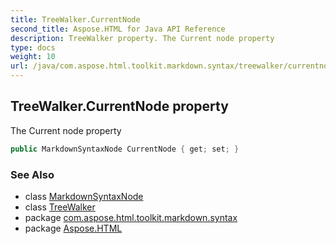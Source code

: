 ```yaml
---
title: TreeWalker.CurrentNode
second_title: Aspose.HTML for Java API Reference
description: TreeWalker property. The Current node property
type: docs
weight: 10
url: /java/com.aspose.html.toolkit.markdown.syntax/treewalker/currentnode/
---
```

## TreeWalker.CurrentNode property

The Current node property

```java
public MarkdownSyntaxNode CurrentNode { get; set; }
```

### See Also

* class [MarkdownSyntaxNode](../../markdownsyntaxnode/)
* class [TreeWalker](../)
* package [com.aspose.html.toolkit.markdown.syntax](../../../com.aspose.html.toolkit.markdown.syntax/)
* package [Aspose.HTML](../../../)
